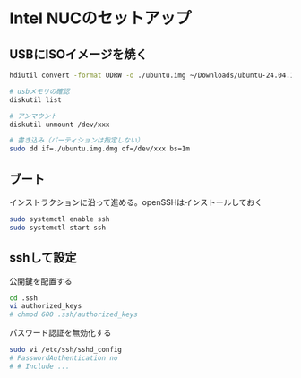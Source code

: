 # Intel NUCのセットアップ

## USBにISOイメージを焼く

```sh
hdiutil convert -format UDRW -o ./ubuntu.img ~/Downloads/ubuntu-24.04.1-live-server-amd64.iso

# usbメモリの確認
diskutil list

# アンマウント
diskutil unmount /dev/xxx

# 書き込み（パーティションは指定しない）
sudo dd if=./ubuntu.img.dmg of=/dev/xxx bs=1m
```

## ブート

インストラクションに沿って進める。openSSHはインストールしておく

```sh
sudo systemctl enable ssh
sudo systemctl start ssh
```

## sshして設定

公開鍵を配置する

```sh
cd .ssh
vi authorized_keys
# chmod 600 .ssh/authorized_keys
```

パスワード認証を無効化する

```sh
sudo vi /etc/ssh/sshd_config
# PasswordAuthentication no
# # Include ...
```
